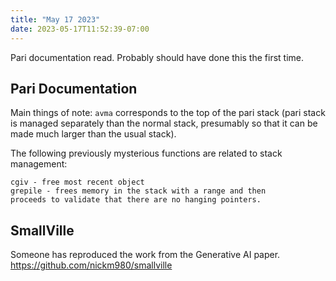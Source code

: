 ```yaml
---
title: "May 17 2023"
date: 2023-05-17T11:52:39-07:00
---
```


Pari documentation read. Probably should have done this the first time.

## Pari Documentation

Main things of note: `avma` corresponds to the top of the pari stack
(pari stack is managed separately than the normal stack, presumably
so that it can be made much larger than the usual stack).

The following previously mysterious functions are related to stack
management:

```
cgiv - free most recent object
grepile - frees memory in the stack with a range and then
proceeds to validate that there are no hanging pointers.
```

## SmallVille
Someone has reproduced the work from the Generative AI paper.
https://github.com/nickm980/smallville
